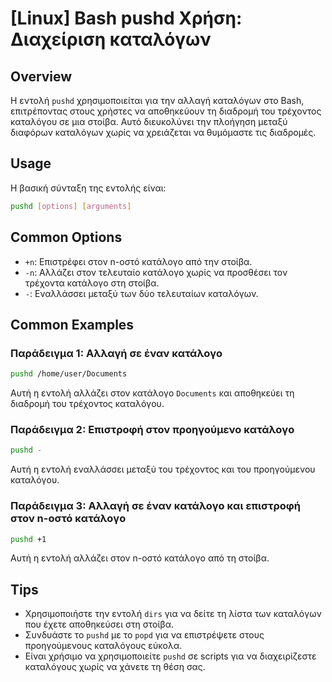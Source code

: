 # [Linux] Bash pushd Χρήση: Διαχείριση καταλόγων

## Overview
Η εντολή `pushd` χρησιμοποιείται για την αλλαγή καταλόγων στο Bash, επιτρέποντας στους χρήστες να αποθηκεύουν τη διαδρομή του τρέχοντος καταλόγου σε μια στοίβα. Αυτό διευκολύνει την πλοήγηση μεταξύ διαφόρων καταλόγων χωρίς να χρειάζεται να θυμόμαστε τις διαδρομές.

## Usage
Η βασική σύνταξη της εντολής είναι:

```bash
pushd [options] [arguments]
```

## Common Options
- `+n`: Επιστρέφει στον n-οστό κατάλογο από την στοίβα.
- `-n`: Αλλάζει στον τελευταίο κατάλογο χωρίς να προσθέσει τον τρέχοντα κατάλογο στη στοίβα.
- `-`: Εναλλάσσει μεταξύ των δύο τελευταίων καταλόγων.

## Common Examples
### Παράδειγμα 1: Αλλαγή σε έναν κατάλογο
```bash
pushd /home/user/Documents
```
Αυτή η εντολή αλλάζει στον κατάλογο `Documents` και αποθηκεύει τη διαδρομή του τρέχοντος καταλόγου.

### Παράδειγμα 2: Επιστροφή στον προηγούμενο κατάλογο
```bash
pushd -
```
Αυτή η εντολή εναλλάσσει μεταξύ του τρέχοντος και του προηγούμενου καταλόγου.

### Παράδειγμα 3: Αλλαγή σε έναν κατάλογο και επιστροφή στον n-οστό κατάλογο
```bash
pushd +1
```
Αυτή η εντολή αλλάζει στον n-οστό κατάλογο από τη στοίβα.

## Tips
- Χρησιμοποιήστε την εντολή `dirs` για να δείτε τη λίστα των καταλόγων που έχετε αποθηκεύσει στη στοίβα.
- Συνδυάστε το `pushd` με το `popd` για να επιστρέψετε στους προηγούμενους καταλόγους εύκολα.
- Είναι χρήσιμο να χρησιμοποιείτε `pushd` σε scripts για να διαχειρίζεστε καταλόγους χωρίς να χάνετε τη θέση σας.